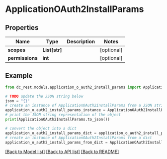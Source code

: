 # ApplicationOAuth2InstallParams


## Properties

Name | Type | Description | Notes
------------ | ------------- | ------------- | -------------
**scopes** | **List[str]** |  | [optional] 
**permissions** | **int** |  | [optional] 

## Example

```python
from dc_rest.models.application_o_auth2_install_params import ApplicationOAuth2InstallParams

# TODO update the JSON string below
json = "{}"
# create an instance of ApplicationOAuth2InstallParams from a JSON string
application_o_auth2_install_params_instance = ApplicationOAuth2InstallParams.from_json(json)
# print the JSON string representation of the object
print(ApplicationOAuth2InstallParams.to_json())

# convert the object into a dict
application_o_auth2_install_params_dict = application_o_auth2_install_params_instance.to_dict()
# create an instance of ApplicationOAuth2InstallParams from a dict
application_o_auth2_install_params_from_dict = ApplicationOAuth2InstallParams.from_dict(application_o_auth2_install_params_dict)
```
[[Back to Model list]](../README.md#documentation-for-models) [[Back to API list]](../README.md#documentation-for-api-endpoints) [[Back to README]](../README.md)


